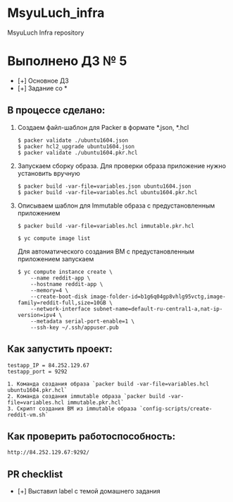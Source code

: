 # MsyuLuch_infra
MsyuLuch Infra repository

# Выполнено ДЗ № 5

 - [+] Основное ДЗ
 - [+] Задание со *

## В процессе сделано:
 1. Создаем файл-шаблон для Packer в формате *.json, *.hcl

    ```
    $ packer validate ./ubuntu1604.json
    $ packer hcl2_upgrade ubuntu1604.json
    $ packer validate ./ubuntu1604.pkr.hcl
    ```

2. Запускаем сборку образа. Для проверки образа приложение нужно установить вручную

    ```
    $ packer build -var-file=variables.json ubuntu1604.json
    $ packer build -var-file=variables.hcl ubuntu1604.pkr.hcl
    ```

3. Описываем шаблон для Immutable образа с предустановленным приложением

    ```
    $ packer build -var-file=variables.hcl immutable.pkr.hcl

    $ yc compute image list
    ```

    Для автоматического создания ВМ с предустановленным приложением запускаем

    ```
    $ yc compute instance create \
        --name reddit-app \
        --hostname reddit-app \
        --memory=4 \
        --create-boot-disk image-folder-id=b1g6q04gp8vhlg95vctg,image-family=reddit-full,size=10GB \
        --network-interface subnet-name=default-ru-central1-a,nat-ip-version=ipv4 \
        --metadata serial-port-enable=1 \
        --ssh-key ~/.ssh/appuser.pub
    ```

## Как запустить проект:

    testapp_IP = 84.252.129.67
    testapp_port = 9292

    1. Команда создания образа `packer build -var-file=variables.hcl ubuntu1604.pkr.hcl`
    2. Команда создания immutable образа `packer build -var-file=variables.hcl immutable.pkr.hcl`
    3. Скрипт создания ВМ из immutable образа `config-scripts/create-reddit-vm.sh`

## Как проверить работоспособность:

    http://84.252.129.67:9292/

## PR checklist
 - [+] Выставил label с темой домашнего задания

